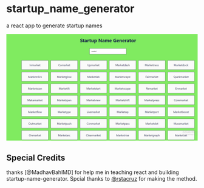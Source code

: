 # startup_name_generator

a react app to generate startup names

![image](https://github.com/Samarjiit/namegenerator/blob/master/rt.png)




## Special Credits

thanks [@MadhavBahlMD] for help me in teaching react and building startup-name-generator.
Spcial thanks to [@rstacruz](https://github.com/rstacruz/startup-name-generator) for making the method.
